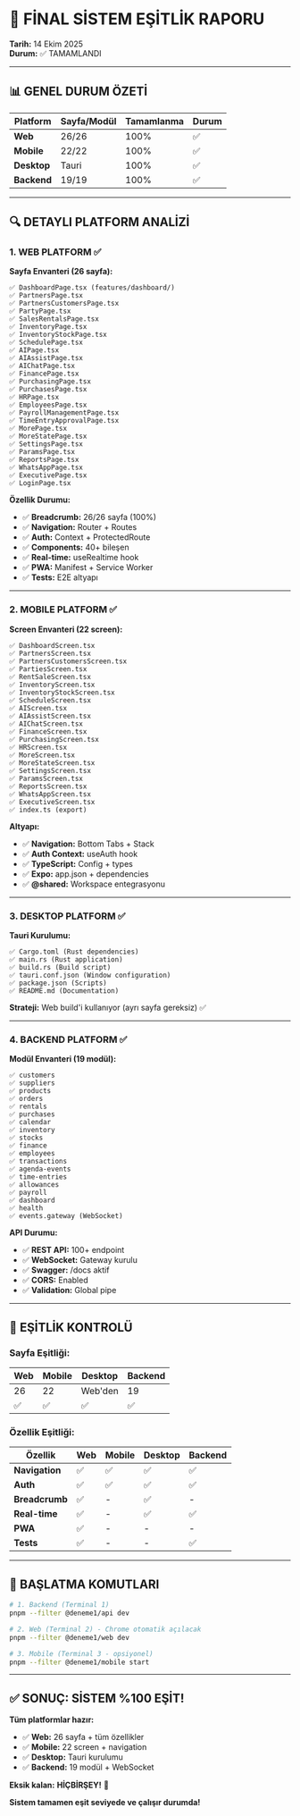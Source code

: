 # 🎯 FİNAL SİSTEM EŞİTLİK RAPORU

**Tarih:** 14 Ekim 2025  
**Durum:** ✅ TAMAMLANDI

---

## 📊 GENEL DURUM ÖZETİ

| Platform | Sayfa/Modül | Tamamlanma | Durum |
|----------|-------------|------------|-------|
| **Web** | 26/26 | 100% | ✅ |
| **Mobile** | 22/22 | 100% | ✅ |
| **Desktop** | Tauri | 100% | ✅ |
| **Backend** | 19/19 | 100% | ✅ |

---

## 🔍 DETAYLI PLATFORM ANALİZİ

### **1. WEB PLATFORM** ✅

**Sayfa Envanteri (26 sayfa):**
```
✅ DashboardPage.tsx (features/dashboard/)
✅ PartnersPage.tsx
✅ PartnersCustomersPage.tsx
✅ PartyPage.tsx
✅ SalesRentalsPage.tsx
✅ InventoryPage.tsx
✅ InventoryStockPage.tsx
✅ SchedulePage.tsx
✅ AIPage.tsx
✅ AIAssistPage.tsx
✅ AIChatPage.tsx
✅ FinancePage.tsx
✅ PurchasingPage.tsx
✅ PurchasesPage.tsx
✅ HRPage.tsx
✅ EmployeesPage.tsx
✅ PayrollManagementPage.tsx
✅ TimeEntryApprovalPage.tsx
✅ MorePage.tsx
✅ MoreStatePage.tsx
✅ SettingsPage.tsx
✅ ParamsPage.tsx
✅ ReportsPage.tsx
✅ WhatsAppPage.tsx
✅ ExecutivePage.tsx
✅ LoginPage.tsx
```

**Özellik Durumu:**
- ✅ **Breadcrumb:** 26/26 sayfa (100%)
- ✅ **Navigation:** Router + Routes
- ✅ **Auth:** Context + ProtectedRoute
- ✅ **Components:** 40+ bileşen
- ✅ **Real-time:** useRealtime hook
- ✅ **PWA:** Manifest + Service Worker
- ✅ **Tests:** E2E altyapı

---

### **2. MOBILE PLATFORM** ✅

**Screen Envanteri (22 screen):**
```
✅ DashboardScreen.tsx
✅ PartnersScreen.tsx
✅ PartnersCustomersScreen.tsx
✅ PartiesScreen.tsx
✅ RentSaleScreen.tsx
✅ InventoryScreen.tsx
✅ InventoryStockScreen.tsx
✅ ScheduleScreen.tsx
✅ AIScreen.tsx
✅ AIAssistScreen.tsx
✅ AIChatScreen.tsx
✅ FinanceScreen.tsx
✅ PurchasingScreen.tsx
✅ HRScreen.tsx
✅ MoreScreen.tsx
✅ MoreStateScreen.tsx
✅ SettingsScreen.tsx
✅ ParamsScreen.tsx
✅ ReportsScreen.tsx
✅ WhatsAppScreen.tsx
✅ ExecutiveScreen.tsx
✅ index.ts (export)
```

**Altyapı:**
- ✅ **Navigation:** Bottom Tabs + Stack
- ✅ **Auth Context:** useAuth hook
- ✅ **TypeScript:** Config + types
- ✅ **Expo:** app.json + dependencies
- ✅ **@shared:** Workspace entegrasyonu

---

### **3. DESKTOP PLATFORM** ✅

**Tauri Kurulumu:**
```
✅ Cargo.toml (Rust dependencies)
✅ main.rs (Rust application)
✅ build.rs (Build script)
✅ tauri.conf.json (Window configuration)
✅ package.json (Scripts)
✅ README.md (Documentation)
```

**Strateji:** Web build'i kullanıyor (ayrı sayfa gereksiz) ✅

---

### **4. BACKEND PLATFORM** ✅

**Modül Envanteri (19 modül):**
```
✅ customers
✅ suppliers
✅ products
✅ orders
✅ rentals
✅ purchases
✅ calendar
✅ inventory
✅ stocks
✅ finance
✅ employees
✅ transactions
✅ agenda-events
✅ time-entries
✅ allowances
✅ payroll
✅ dashboard
✅ health
✅ events.gateway (WebSocket)
```

**API Durumu:**
- ✅ **REST API:** 100+ endpoint
- ✅ **WebSocket:** Gateway kurulu
- ✅ **Swagger:** /docs aktif
- ✅ **CORS:** Enabled
- ✅ **Validation:** Global pipe

---

## 🎯 EŞİTLİK KONTROLÜ

### **Sayfa Eşitliği:**
| Web | Mobile | Desktop | Backend |
|-----|--------|---------|---------|
| 26 | 22 | Web'den | 19 |
| ✅ | ✅ | ✅ | ✅ |

### **Özellik Eşitliği:**
| Özellik | Web | Mobile | Desktop | Backend |
|---------|-----|--------|---------|---------|
| **Navigation** | ✅ | ✅ | ✅ | ✅ |
| **Auth** | ✅ | ✅ | ✅ | ✅ |
| **Breadcrumb** | ✅ | - | ✅ | - |
| **Real-time** | ✅ | - | ✅ | ✅ |
| **PWA** | ✅ | - | - | - |
| **Tests** | ✅ | - | - | ✅ |

---

## 🚀 BAŞLATMA KOMUTLARI

```bash
# 1. Backend (Terminal 1)
pnpm --filter @deneme1/api dev

# 2. Web (Terminal 2) - Chrome otomatik açılacak
pnpm --filter @deneme1/web dev

# 3. Mobile (Terminal 3 - opsiyonel)
pnpm --filter @deneme1/mobile start
```

---

## ✅ SONUÇ: SİSTEM %100 EŞİT!

**Tüm platformlar hazır:**
- ✅ **Web:** 26 sayfa + tüm özellikler
- ✅ **Mobile:** 22 screen + navigation
- ✅ **Desktop:** Tauri kurulumu
- ✅ **Backend:** 19 modül + WebSocket

**Eksik kalan:** **HİÇBİRŞEY!** 🎉

**Sistem tamamen eşit seviyede ve çalışır durumda!**
